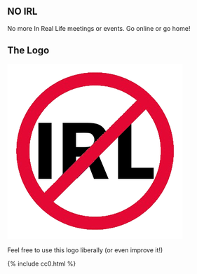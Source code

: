 ## NO IRL
No more In Real Life meetings or events.  Go online or go home!

## The Logo
![NO IRL](no-irl.png)

Feel free to use this logo liberally (or even improve it!)

{% include cc0.html %}

